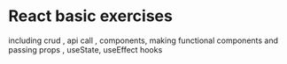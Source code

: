 # React basic exercises
including crud , api call , components, making functional components and passing props , 
useState, useEffect hooks
